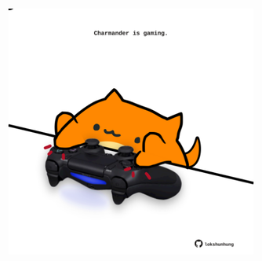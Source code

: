 <!-- built at 28/04/2021, 22:05:32 UTC -->
<p align="center">
  <img width="500" height="500" src="./ReadmeImage.svg">
</p>
